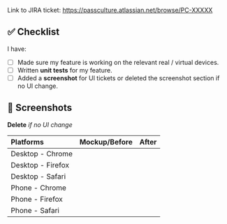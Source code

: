 Link to JIRA ticket: https://passculture.atlassian.net/browse/PC-XXXXX

## ✅ Checklist

I have:

- [ ] Made sure my feature is working on the relevant real / virtual devices.
- [ ] Written **unit tests** for my feature.
- [ ] Added a **screenshot** for UI tickets or deleted the screenshot section if no UI change.

## 📸 Screenshots

**Delete** _if no UI change_

| Platforms         | Mockup/Before | After |
| :---------------- | :-----------: | :---: |
| Desktop - Chrome  |               |       |
| Desktop - Firefox |               |       |
| Desktop - Safari  |               |       |
| Phone - Chrome    |               |       |
| Phone - Firefox   |               |       |
| Phone - Safari    |               |       |
